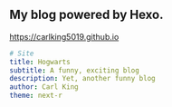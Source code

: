 
## My blog powered by Hexo.

<https://carlking5019.github.io>

```yml
# Site
title: Hogwarts
subtitle: A funny, exciting blog
description: Yet, another funny blog
author: Carl King
theme: next-r
```
